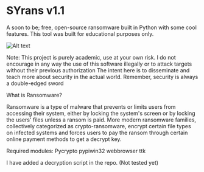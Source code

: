 # SYrans v1.1
A soon to be; free, open-source ransomware built in Python with some cool features. This tool was built for educational purposes only.

  ![Alt text](https://i.gyazo.com/6fdcccea84100b155896c08ad8b5c85b.png "GUI")

Note: This project is purely academic, use at your own risk. I do not encourage in any way the use of this software illegally or to attack targets without their previous authorization
The intent here is to disseminate and teach more about security in the actual world. Remember, security is always a double-edged sword

What is Ransomware?

Ransomware is a type of malware that prevents or limits users from accessing their system, either by locking the system's screen or by locking the users' files unless a ransom is paid. More modern ransomware families, collectively categorized as crypto-ransomware, encrypt certain file types on infected systems and forces users to pay the ransom through certain online payment methods to get a decrypt key.

Required modules: 
Pycrypto 
pypiwin32
webbrowser
ttk

I have added a decryption script in the repo. (Not tested yet)
